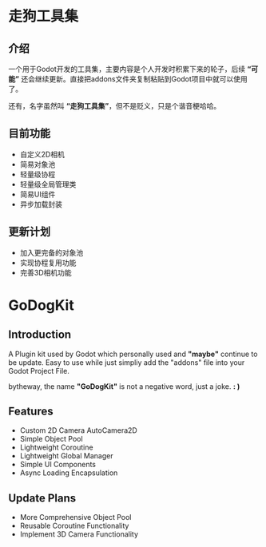# 走狗工具集

## 介绍

一个用于Godot开发的工具集，主要内容是个人开发时积累下来的轮子，后续 **“可能”** 还会继续更新。直接把addons文件夹复制粘贴到Godot项目中就可以使用了。

还有，名字虽然叫 **“走狗工具集”**，但不是贬义，只是个谐音梗哈哈。

## 目前功能

* 自定义2D相机
* 简易对象池
* 轻量级协程
* 轻量级全局管理类
* 简易UI组件
* 异步加载封装

## 更新计划

* 加入更完备的对象池
* 实现协程复用功能
* 完善3D相机功能

# GoDogKit

## Introduction

A Plugin kit used by Godot which personally used and  **"maybe"** continue to be update.
Easy to use while just simpliy add the "addons" file into your Godot Project File.

bytheway, the name **"GoDogKit"** is not a negative word, just a joke. **: )**

## Features

* Custom 2D Camera AutoCamera2D
* Simple Object Pool
* Lightweight Coroutine
* Lightweight Global Manager
* Simple UI Components
* Async Loading Encapsulation

## Update Plans

* More Comprehensive Object Pool
* Reusable Coroutine Functionality
* Implement 3D Camera Functionality


